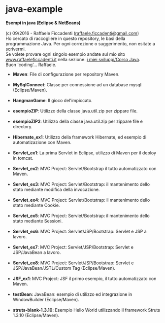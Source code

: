 # java-example
<strong>Esempi in java (Eclipse & NetBeans)</strong>
<br>
<br>
(c) 09/2016 - Raffaele Ficcadenti (raffaele.ficcadenti@gmail.com) <br>
Ho cercato di raccogliere in questo repository, le basi della programmazione Java.
Per ogni correzione o suggerimento, non esitate a scrivermi.<br>
Se volete provare ogni singolo esempio andate sul mio sito <a href="http://www.raffaeleficcadenti.it/">www.raffaeleficcadenti.it</a> nella sezione: <a href="https://www.raffaeleficcadenti.it">i miei sviluppi/Corso Java</a>.<br>
Buon 'coding'...
Raffaele.
<ul>
  <li><b>Maven</b>: File di configurazione per repository Maven.</li>
  <br>
  <li><b>MySqlConnect</b>: Classe per connessione ad un database mysql (Eclipse/Maven).</li>
  <br>
  <li><b>HangmanGame</b>: Il gioco del'impiccato.</li>
  <br>
  <li><b>esempioZIP</b>: Utilizzo della classe java.util.zip per zippare file.</li>
  <br>
  <li><b>esempioZIP2</b>: Utilizzo della classe java.util.zip per zippare file e directory.</li>
  <br>
  <li><b>Hibernate_ex1</b>: Utilizzo della framework Hibernate, ed esempio di automatizazione con Maven.</li>
  <br>
  <li><b>Servlet_ex1</b>: La prima Servlet in Eclipse, utilizzo di Maven per il deploy in tomcat.</li>
  <br>
  <li><b>Servlet_ex2</b>: MVC Project: Servlet/Bootstrap il tutto automatizzato con Maven.</li>
  <br>
  <li><b>Servlet_ex3</b>: MVC Project: Servlet/Bootstrap: il mantenimento dello stato mediante modifica della invocazione.</li>
  <br>
  <li><b>Servlet_ex4</b>: MVC Project: Servlet/Bootstrap: il mantenimento dello stato mediante Cookie.</li>
  <br>
  <li><b>Servlet_ex5</b>: MVC Project: Servlet/Bootstrap: il mantenimento dello stato mediante Sessioni.</li>
  <br>
  <li><b>Servlet_ex6</b>: MVC Project: Servlet/JSP/Bootstrap: Servlet e JSP a lavoro.</li>
  <br>
  <li><b>Servlet_ex7</b>: MVC Project: Servlet/JSP/Bootstrap: Servlet e JSP/JavaBean a lavoro.</li>
  <br>
  <li><b>Servlet_ex8</b>: MVC Project: Servlet/JSP/Bootstrap: Servlet e JSP/JavaBean/JSTL/Custom Tag (Eclipse/Maven).</li>
  <br>
  <li><b>JSF_ex1</b>: MVC Project: JSF il primo esempio, il tutto automatizzato con Maven.</li>
  <br>
  <li><b>testBean</b>: JavaBean: esempio di utilizzo ed integrazione in WindowBuilder (Eclipse/Maven).</li>
  <br>
  <li><b>struts-blank-1.3.10</b>: Esempio Hello World utilizzando il framework Struts 1.3.10 (Eclipse/Maven).</li>
</ul>

